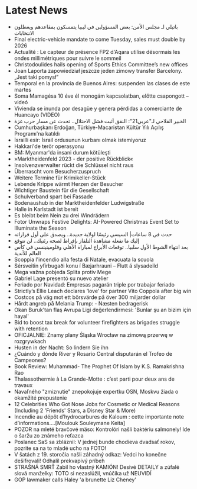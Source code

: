 # Latest News
-  باتيلي لـ مجلس الأمن: بعض المسؤولين في ليبيا يتمسكون بمقاعدهم ويعطلون الانتخابات
-  Final electric-vehicle mandate to come Tuesday, sales must double by 2026
-  Actualité : Le capteur de présence FP2 d'Aqara utilise désormais les ondes millimétriques pour suivre le sommeil
-  Christodoulides hails opening of Sports Ethics Committee’s new offices
-  Joan Laporta zapowiedział jeszcze jeden zimowy transfer Barcelony. „Jest taki pomysł”
-  Temporal en la provincia de Buenos Aires: suspenden las clases de este martes
-  Soma Mamagésa 10 éve él monogám kapcsolatban, előtte csapongott – videó
-  Vivienda se inunda por desagüe y genera pérdidas a comerciante de Huancayo (VIDEO)
-  الخبير الفلاحي لـ"عربي21": النفق أثبت فشل الاحتلال.. تحدث عن مسار حرب غزة
-  Cumhurbaşkanı Erdoğan, Türkiye-Macaristan Kültür Yılı Açılış Programı'na katıldı
-  İsrailli esir: İsrail ordusunun kurbanı olmak istemiyoruz
-  Hakkari'de terör operasyonu
-  BM: Myanmar'da insani durum kötüleşti
-  »Marktheidenfeld 2023 - der positive Rückblick«
-  Insolvenzverwalter rückt die Schlüssel nicht raus
-  Überrascht vom Besucherzuspruch
-  Weitere Termine für Krimikeller-Stück
-  Lebende Krippe wärmt Herzen der Besucher
-  Wichtiger Baustein für die Gesellschaft
-  Schulverband spart bei Fassade
-  Bodenaushub in der Marktheidenfelder Ludwigstraße
-  Halle in Karlstadt ist bereit
-  Es bleibt beim Nein zu drei Windrädern
-  Fotor Unwraps Festive Delights: AI-Powered Christmas Event Set to Illuminate the Season
-  حدث في 8 ساعات| السيسي رئيسًا لولاية جديدة.. ويصدق على أول قراراته
-  إليك ما تفعله مشاهدة التلفاز بإفراط لصحة رئتيك.. لن تتوقع
-  بعد انتهاء الشوط الأول سلبيا.. توقعات الأبراج لمباراة الأهلي وفلومينينسي في كأس العالم للأندية
-  Scoppia l'incendio alla festa di Natale, evacuata la scuola
-  Sérsveitin yfirbugaði konu í Bæjarhrauni – Flutt á slysadeild
-  Mega važna pobjeda Splita protiv Mege
-  Gabriel Lage presentó su nuevo atelier
-  Feriado por Navidad: Empresas pagarán triple por trabajar feriado
-  Strictly’s Ellie Leach declares ‘love’ for partner Vito Coppola after big win
-  Costcos på väg mot ett börsvärde på över 300 miljarder dollar
-  Hårdt angreb på Melania Trump: - Næsten bedragerisk
-  Okan Buruk'tan flaş Avrupa Ligi değerlendirmesi: 'Bunlar şu an bizim için hayal'
-  Bid to boost tax break for volunteer firefighters as brigades struggle with retention
-  OFICJALNIE: Znamy plany Śląska Wrocław na zimową przerwę w rozgrywkach
-  Husten in der Nacht: So lindern Sie ihn
-  ¿Cuándo y dónde River y Rosario Central disputarán el Trofeo de Campeones?
-  Book Review: Muhammad- The Prophet Of Islam by K.S. Ramakrishna Rao
-  Thalassothermie à La Grande-Motte : c’est parti pour deux ans de travaux
-  Navaľného "zmiznutie" znepokojuje expertku OSN, Moskvu žiada o okamžité prepustenie
-  12 Celebrities Who Got Nose Jobs for Cosmetic or Medical Reasons (Including 2 'Friends' Stars, a Disney Star & More)
-  Incendie au dépôt d’hydrocarbures de Kaloum : cette importante note d’informations….[Moulouk Souleymane Keita]
-  POZOR na mleté bravčové mäso: Kontrolóri našli baktériu salmonely! Ide o šaržu zo známeho reťazca
-  Poslanec SaS sa zbláznil: V jednej bunde chodieva dvadsať rokov, pozrite sa na to mladé ucho na FOTO!
-  V šatách z 19. storočia našli záhadný odkaz: Vedci ho konečne dešifrovali! Odhalil prekvapivý príbeh
-  STRAŠNÁ SMRŤ Zabil ho vlastný KAMIÓN! Desivé DETAILY a zúfalé slová manželky: TOTO si nezaslúžil, vnúčika už NEUVIDÍ
-  GOP lawmaker calls Haley 'a brunette Liz Cheney'
